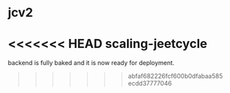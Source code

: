 # jcv2
<<<<<<< HEAD
scaling-jeetcycle
=======
backend is fully baked and it is now ready for deployment.
>>>>>>> abfaf682226fcf600b0dfabaa585ecdd37777046
